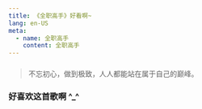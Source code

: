 ```yaml
---
title: 《全职高手》好看啊~
lang: en-US
meta:
  - name: 全职高手
    content: 全职高手
---
```

###
>不忘初心，做到极致，人人都能站在属于自己的巅峰。
<!-- more -->
<div ref="actingcute_anchor" id="actingcute_anchor"></div>

### 好喜欢这首歌啊 ^_^

<dplayer url="http://lovely.haibarai.com/1049_M0285000003fIydK1LKqNw1001663079.f9844.mp4"/>


